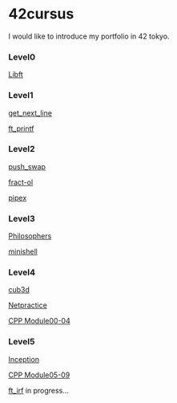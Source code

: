 # 42cursus
I would like to introduce my portfolio in 42 tokyo.

### Level0
[Libft]()

### Level1
[get_next_line]()

[ft_printf]()


### Level2
[push_swap]()

[fract-ol]()

[pipex]()


### Level3
[Philosophers]()

[minishell]()


### Level4
[cub3d]()

[Netpractice]()

[CPP Module00-04]()


### Level5
[Inception]()

[CPP Module05-09]()

[ft_irf]() in progress...

